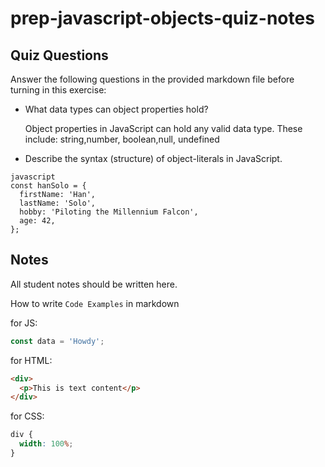 # prep-javascript-objects-quiz-notes

## Quiz Questions

Answer the following questions in the provided markdown file before turning in this exercise:

- What data types can object properties hold?

  Object properties in JavaScript can hold any valid data type. These include:
  string,number, boolean,null, undefined


- Describe the syntax (structure) of object-literals in JavaScript.

```
javascript
const hanSolo = {
  firstName: 'Han',
  lastName: 'Solo',
  hobby: 'Piloting the Millennium Falcon',
  age: 42,
};
```


## Notes

All student notes should be written here.

How to write `Code Examples` in markdown

for JS:

```javascript
const data = 'Howdy';
```

for HTML:

```html
<div>
  <p>This is text content</p>
</div>
```

for CSS:

```css
div {
  width: 100%;
}
```
